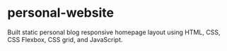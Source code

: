 # personal-website
Built static personal blog responsive homepage layout using HTML, CSS, CSS Flexbox, CSS grid, and JavaScript.
